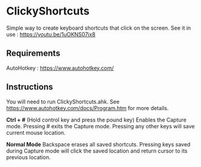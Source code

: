 # ClickyShortcuts
Simple way to create keyboard shortcuts that click on the screen.
See it in use : https://youtu.be/1uOKNS07ix8

## Requirements
AutoHotkey : https://www.autohotkey.com/

## Instructions
You will need to run ClickyShortcuts.ahk.
See https://www.autohotkey.com/docs/Program.htm for more details.

**Ctrl + #** (Hold control key and press the pound key) Enables the Capture mode. Pressing # exits the Capture mode. Pressing any other keys will save current mouse location.

**Normal Mode** Backspace erases all saved shortcuts. Pressing keys saved during Capture mode will click the saved location and return cursor to its previous location.
